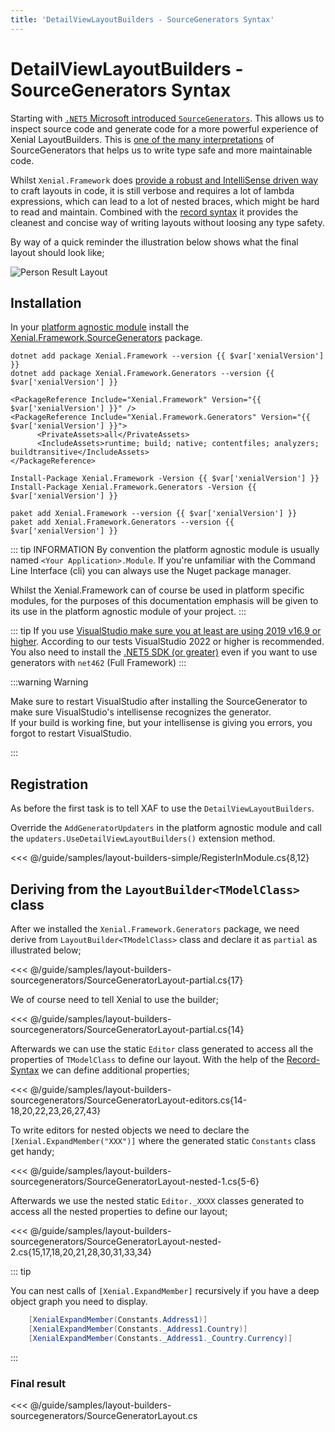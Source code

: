 ```yaml
---
title: 'DetailViewLayoutBuilders - SourceGenerators Syntax'
---
```


# DetailViewLayoutBuilders - SourceGenerators Syntax

Starting with [`.NET5` Microsoft introduced `SourceGenerators`](https://devblogs.microsoft.com/dotnet/introducing-c-source-generators/). This allows us to inspect source code and generate code for a more powerful experience of Xenial LayoutBuilders. This is [one of the many interpretations](/guide/source-generators.md) of SourceGenerators that helps us to write type safe and more maintainable code.

Whilst `Xenial.Framework` does [provide a robust and IntelliSense driven way](layout-builders-advanced-syntax.md) to craft layouts in code, it is still verbose and requires a lot of lambda expressions, which can lead to a lot of nested braces, which might be hard to read and maintain. Combined with the [record syntax](layout-builders-record-syntax.md) it provides the cleanest and concise way of writing layouts without loosing any type safety.

By way of a quick reminder the illustration below shows what the final layout should look like;

![Person Result Layout](/images/guide/layout-builders/person-result-layout-simple.png)

## Installation

In your [platform agnostic module](https://docs.devexpress.com/eXpressAppFramework/118045/concepts/application-solution-components/application-solution-structure#projects) install the [Xenial.Framework.SourceGenerators](https://www.nuget.org/packages/Xenial.Framework.SourceGenerators/) package.

<code-group>
<code-block title=".NET CLI">

<div class="language-bash"><pre class="language-bash"><code>dotnet add package Xenial.Framework --version {{ $var['xenialVersion'] }}
dotnet add package Xenial.Framework.Generators --version {{ $var['xenialVersion'] }}</code></pre></div>

</code-block>

<code-block title="PackageReference">

<div class="language-xml"><pre class="language-xml"><code>&ltPackageReference Include="Xenial.Framework" Version="{{ $var['xenialVersion'] }}" /&gt
&ltPackageReference Include="Xenial.Framework.Generators" Version="{{ $var['xenialVersion'] }}"&gt
      &ltPrivateAssets&gtall&lt/PrivateAssets&gt
      &ltIncludeAssets&gtruntime; build; native; contentfiles; analyzers; buildtransitive&lt/IncludeAssets&gt
&lt/PackageReference&gt</code></pre></div>

</code-block>

<code-block title="Package Manager">

<div class="language-powershell"><pre class="language-powershell"><code>Install-Package Xenial.Framework -Version {{ $var['xenialVersion'] }}
Install-Package Xenial.Framework.Generators -Version {{ $var['xenialVersion'] }}</code></pre></div>

</code-block>

<code-block title="Paket CLI">

<div class="language-bash"><pre><code>paket add Xenial.Framework --version {{ $var['xenialVersion'] }}
paket add Xenial.Framework.Generators --version {{ $var['xenialVersion'] }}</code></pre></div>

</code-block>

</code-group>

::: tip INFORMATION
By convention the platform agnostic module is usually named `<Your Application>.Module`.
If you're unfamiliar with the Command Line Interface (cli) you can always use the Nuget package manager.

Whilst the Xenial.Framework can of course be used in platform specific modules, for the purposes of this documentation emphasis will be given to its use in the platform agnostic module of your project.
:::

::: tip
If you use [VisualStudio make sure you at least are using 2019 v16.9 or higher](https://docs.microsoft.com/en-us/visualstudio/releases/2019/release-notes-v16.9). According to our tests VisualStudio 2022 or higher is recommended. You also need to install the [.NET5 SDK (or greater)](https://dotnet.microsoft.com/en-us/download) even if you want to use generators with `net462` (Full Framework)
:::

:::warning Warning

Make sure to restart VisualStudio after installing the SourceGenerator to make sure VisualStudio's intellisense recognizes the generator.  
If your build is working fine, but your intellisense is giving you errors, you forgot to restart VisualStudio.

:::

## Registration

As before the first task is to tell XAF to use the `DetailViewLayoutBuilders`.

Override the `AddGeneratorUpdaters` in the platform agnostic module and call the `updaters.UseDetailViewLayoutBuilders()` extension method.

<<< @/guide/samples/layout-builders-simple/RegisterInModule.cs{8,12}

## Deriving from the `LayoutBuilder<TModelClass>` class

After we installed the `Xenial.Framework.Generators` package, we need derive from `LayoutBuilder<TModelClass>` class and declare it as `partial` as illustrated below;

<<< @/guide/samples/layout-builders-sourcegenerators/SourceGeneratorLayout-partial.cs{17}

We of course need to tell Xenial to use the builder;

<<< @/guide/samples/layout-builders-sourcegenerators/SourceGeneratorLayout-partial.cs{14}

Afterwards we can use the static `Editor` class generated to access all the properties of `TModelClass` to define our layout. With the help of the [Record-Syntax](/layout-builders-record-syntax.md) we can define additional properties;

<<< @/guide/samples/layout-builders-sourcegenerators/SourceGeneratorLayout-editors.cs{14-18,20,22,23,26,27,43}

To write editors for nested objects we need to declare the `[Xenial.ExpandMember("XXX")]` where the generated static `Constants` class get handy;

<<< @/guide/samples/layout-builders-sourcegenerators/SourceGeneratorLayout-nested-1.cs{5-6}

Afterwards we use the nested static `Editor._XXXX` classes generated to access all the nested properties to define our layout;

<<< @/guide/samples/layout-builders-sourcegenerators/SourceGeneratorLayout-nested-2.cs{15,17,18,20,21,28,30,31,33,34}

::: tip

You can nest calls of `[Xenial.ExpandMember]` recursively if you have a deep object graph you need to display.

```cs
    [XenialExpandMember(Constants.Address1)]
    [XenialExpandMember(Constants._Address1.Country)]
    [XenialExpandMember(Constants._Address1._Country.Currency)]
```

:::

### Final result

<<< @/guide/samples/layout-builders-sourcegenerators/SourceGeneratorLayout.cs
